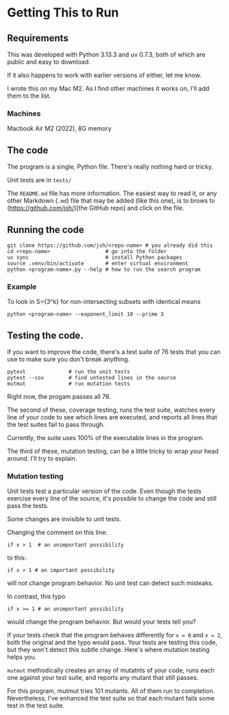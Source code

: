 # Getting This to Run


## Requirements
This was developed with Python 3.13.3 and uv 0.7.3, both of which are public and easy to download.

If it also happens to work with earlier versions of either, let me know.

I wrote this on my Mac M2. As I find other machines it works on, I'll add them to the list.

### Machines
Macbook Air M2 (2022), 8G memory

## The code

The program is a single, Python file.
There's really nothing hard or tricky.

Unit tests are in `tests/`


The `README.md` file has more information.
The easiest way to read it, or any other Markdown (`.md`) file that may be added (like this one),
is to brows to (https://github.com/jsh/<repo-name>)[the GitHub repo] and click on the file.

## Running the code

```
git clone https://github.com/jsh/<repo-name> # you already did this
cd <repo-name>                  # go into the folder
uv sync                         # install Python packages
source .venv/bin/activate       # enter virtual environment
python <program-name>.py --help # how to run the search program
```

### Example
To look in S={3^k} for non-intersecting subsets with identical means

`python <program-name> --exponent_limit 10 --prime 3`


## Testing the code.

If you want to improve the code, there's a test suite of 76 tests
that you can use to make sure you don't break anything.

```
pytest              # run the unit tests
pytest --cov        # find untested lines in the source
mutmut              # run mutation tests
```

Right now, the progam passes all 76.

The second of these, coverage testing, runs the test suite,
watches every line of your code to see which lines are executed,
and reports all lines that the test suites fail to pass through.

Currently, the suite uses 100% of the executable lines in the program.

The third of these, mutation testing, can be a little tricky to wrap your head around. I'll try to explain.

### Mutation testing

Unit tests test a particular version of the code.
Even though the tests exercise every line of the source,
it's possible to change the code and still pass the tests.

Some changes are invisible to unit tests.

Changing the comment on this line:
```
if x > 1  # an unimportant possibility
```
to this:
```
if x > 1 # an important possibility
```

will not change program behavior. No unit test can detect such misteaks.

In contrast, this typo
```
if x >= 1 # an unimportant possibility
```

would change the program behavior. But would your tests tell you?

If your tests check that the program behaves differently for `x = 0` and `x = 2`,
both the original and the typo would pass.
Your tests are testing this code, but they won't detect this subtle change.
Here's where mutation testing helps you.

`mutmut` methodically creates an array of mutatnts of your code, runs each one against your test suite, and reports any mutant that still passes.

For this program, mutmut tries 101 mutants.
All of them run to completion.
Nevertheless, I've enhanced the test suite so that each mutant fails some test in the test suite.

